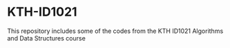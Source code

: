 # KTH-ID1021

This repository includes some of the codes from the KTH ID1021 Algorithms and Data Structures course
